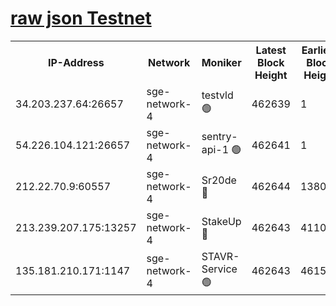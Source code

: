 
[raw json Testnet](https://rpc-check.sget.stavr.tech/sget/rpc-sget-result.json)
=


<table><tr><th>IP-Address</th><th>Network</th><th>Moniker</th><th>Latest Block Height</th><th>Earliest Block Height</th><th>Catching Up</th><th>Voting Power</th><th>Scan Time</th></tr><tr><td>34.203.237.64:26657</td><td>sge-network-4</td><td>testvld 🟢</td><td>462639</td><td>1</td><td>False</td><td>0</td><td>2023-12-02T02:58:37.760357670UTC</td></tr><tr><td>54.226.104.121:26657</td><td>sge-network-4</td><td>sentry-api-1 🟢</td><td>462641</td><td>1</td><td>False</td><td>0</td><td>2023-12-02T02:58:50.682445468UTC</td></tr><tr><td>212.22.70.9:60557</td><td>sge-network-4</td><td>Sr20de 🔴</td><td>462644</td><td>138001</td><td>False</td><td>99</td><td>2023-12-02T02:59:06.235972875UTC</td></tr><tr><td>213.239.207.175:13257</td><td>sge-network-4</td><td>StakeUp 🔴</td><td>462643</td><td>411001</td><td>False</td><td>100</td><td>2023-12-02T02:58:59.156423059UTC</td></tr><tr><td>135.181.210.171:1147</td><td>sge-network-4</td><td>STAVR-Service 🟢</td><td>462643</td><td>461501</td><td>False</td><td>0</td><td>2023-12-02T02:58:59.582032266UTC</td></tr></table>
